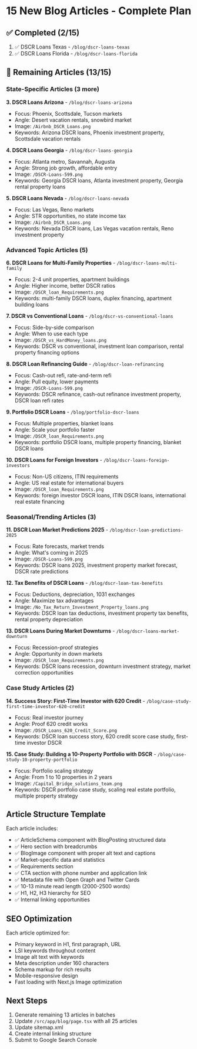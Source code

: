 # 15 New Blog Articles - Complete Plan

## ✅ Completed (2/15)
1. ✅ DSCR Loans Texas - `/blog/dscr-loans-texas`
2. ✅ DSCR Loans Florida - `/blog/dscr-loans-florida`

## 📝 Remaining Articles (13/15)

### State-Specific Articles (3 more)

**3. DSCR Loans Arizona** - `/blog/dscr-loans-arizona`
- Focus: Phoenix, Scottsdale, Tucson markets
- Angle: Desert vacation rentals, snowbird market
- Image: `/Airbnb_DSCR_Loans.png`
- Keywords: Arizona DSCR loans, Phoenix investment property, Scottsdale vacation rentals

**4. DSCR Loans Georgia** - `/blog/dscr-loans-georgia`
- Focus: Atlanta metro, Savannah, Augusta
- Angle: Strong job growth, affordable entry
- Image: `/DSCR-Loans-599.png`
- Keywords: Georgia DSCR loans, Atlanta investment property, Georgia rental property loans

**5. DSCR Loans Nevada** - `/blog/dscr-loans-nevada`
- Focus: Las Vegas, Reno markets
- Angle: STR opportunities, no state income tax
- Image: `/Airbnb_DSCR_Loans.png`
- Keywords: Nevada DSCR loans, Las Vegas vacation rentals, Reno investment property

### Advanced Topic Articles (5)

**6. DSCR Loans for Multi-Family Properties** - `/blog/dscr-loans-multi-family`
- Focus: 2-4 unit properties, apartment buildings
- Angle: Higher income, better DSCR ratios
- Image: `/DSCR_loan_Requirements.png`
- Keywords: multi-family DSCR loans, duplex financing, apartment building loans

**7. DSCR vs Conventional Loans** - `/blog/dscr-vs-conventional-loans`
- Focus: Side-by-side comparison
- Angle: When to use each type
- Image: `/DSCR_vs_HardMoney_loans.png`
- Keywords: DSCR vs conventional, investment loan comparison, rental property financing options

**8. DSCR Loan Refinancing Guide** - `/blog/dscr-loan-refinancing`
- Focus: Cash-out refi, rate-and-term refi
- Angle: Pull equity, lower payments
- Image: `/DSCR-Loans-599.png`
- Keywords: DSCR refinance, cash-out refinance investment property, DSCR loan refi rates

**9. Portfolio DSCR Loans** - `/blog/portfolio-dscr-loans`
- Focus: Multiple properties, blanket loans
- Angle: Scale your portfolio faster
- Image: `/DSCR_loan_Requirements.png`
- Keywords: portfolio DSCR loans, multiple property financing, blanket DSCR loans

**10. DSCR Loans for Foreign Investors** - `/blog/dscr-loans-foreign-investors`
- Focus: Non-US citizens, ITIN requirements
- Angle: US real estate for international buyers
- Image: `/DSCR_loan_Requirements.png`
- Keywords: foreign investor DSCR loans, ITIN DSCR loans, international real estate financing

### Seasonal/Trending Articles (3)

**11. DSCR Loan Market Predictions 2025** - `/blog/dscr-loan-predictions-2025`
- Focus: Rate forecasts, market trends
- Angle: What's coming in 2025
- Image: `/DSCR-Loans-599.png`
- Keywords: DSCR loans 2025, investment property market forecast, DSCR rate predictions

**12. Tax Benefits of DSCR Loans** - `/blog/dscr-loan-tax-benefits`
- Focus: Deductions, depreciation, 1031 exchanges
- Angle: Maximize tax advantages
- Image: `/No_Tax_Return_Investment_Property_loans.png`
- Keywords: DSCR loan tax deductions, investment property tax benefits, rental property depreciation

**13. DSCR Loans During Market Downturns** - `/blog/dscr-loans-market-downturn`
- Focus: Recession-proof strategies
- Angle: Opportunity in down markets
- Image: `/DSCR_loan_Requirements.png`
- Keywords: DSCR loans recession, downturn investment strategy, market correction opportunities

### Case Study Articles (2)

**14. Success Story: First-Time Investor with 620 Credit** - `/blog/case-study-first-time-investor-620-credit`
- Focus: Real investor journey
- Angle: Proof 620 credit works
- Image: `/DSCR_Loans_620_Credit_Score.png`
- Keywords: DSCR loan success story, 620 credit score case study, first-time investor DSCR

**15. Case Study: Building a 10-Property Portfolio with DSCR** - `/blog/case-study-10-property-portfolio`
- Focus: Portfolio scaling strategy
- Angle: From 1 to 10 properties in 2 years
- Image: `/Capital_Bridge_solutions_team.png`
- Keywords: DSCR portfolio case study, scaling real estate portfolio, multiple property strategy

## Article Structure Template

Each article includes:
- ✅ ArticleSchema component with BlogPosting structured data
- ✅ Hero section with breadcrumbs
- ✅ BlogImage component with proper alt text and captions
- ✅ Market-specific data and statistics
- ✅ Requirements section
- ✅ CTA section with phone number and application link
- ✅ Metadata file with Open Graph and Twitter Cards
- ✅ 10-13 minute read length (2000-2500 words)
- ✅ H1, H2, H3 hierarchy for SEO
- ✅ Internal linking opportunities

## SEO Optimization

Each article optimized for:
- Primary keyword in H1, first paragraph, URL
- LSI keywords throughout content
- Image alt text with keywords
- Meta description under 160 characters
- Schema markup for rich results
- Mobile-responsive design
- Fast loading with Next.js Image optimization

## Next Steps

1. Generate remaining 13 articles in batches
2. Update `/src/app/blog/page.tsx` with all 25 articles
3. Update sitemap.xml
4. Create internal linking structure
5. Submit to Google Search Console
